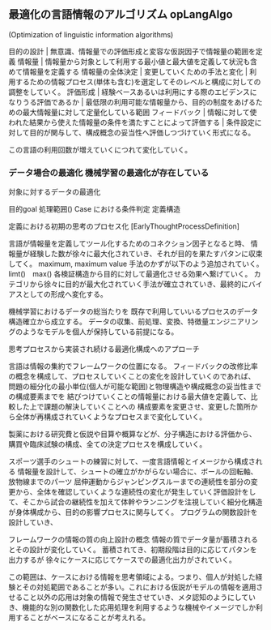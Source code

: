 ## 最適化の言語情報のアルゴリズム opLangAlgo
(Optimization of linguistic information algorithms)

目的の設計
| 無意識、情報量での評価形成と変容な仮説因子で情報量の範囲を定義
情報量
| 情報量から対象として利用する最小値と最大値を定義して状況も含めて情報量を定義する
情報量の全体決定
| 変更していくための手法と変化
| 利用するための情報プロセス(単体も含む)を選定してそのレベルと構成に対しての調整をしていく。
評価形成
| 経験ベースあるいは利用にする際のエビデンスになりうる評価であるか
| 最低限の利用可能な情報量から、目的の制度をあげるための最大情報量に対して定量化している範囲
フィードバック
| 情報に対して使われた結果から使えた情報量の条件を満たすことによって評価する
| 条件設定に対して目的が関与して、構成概念の妥当性へ評価しつづけていく形式になる。


この言語の利用回数が増えていくにつれて変化していく。

### データ場合の最適化 機械学習の最適化が存在している
対象に対するデータの最適化

目的goal 
処理範囲()
Case における条件判定
定義構造 

定義における初期の思考のプロセス化 
[EarlyThoughtProcessDefinition]

言語が情報量を定義してツール化するためのコネクション因子となると時、
情報量が経験した数が徐々に最大化されていき、それが目的を果たすパタンに収束してく。
maximum, maximum value
手法のかずが以下のよう追加されていく。
limt()　max() 
各検証構造から目的に対して最適化させる効果へ繋げていく。
カテゴリから徐々に目的が最大化されていく手法が確立されていき、最終的にバイアスとしての形成へ変化する。


機械学習におけるデータの総当たりを
既存で利用していいるプロセスのデータ構造確立から成立する。
データの収集、前処理、変換、特徴量エンジニアリングのようなモデルを個人が保持している前提になる。

思考プロセスから実装され続ける最適化構成へのアプローチ

言語は情報の集約でフレームワークの位置になる。
フィードバックの改修比率の概念を構成して、プロセスしていくことの変化を設計していくのであれば、
問題の細分化の最小単位(個人が可能な範囲)と物理構造や構成概念の妥当性までの構成要素までを
結びつけていくことの情報量における最大値を定義して、比較した上で課題の解決していくことへの
構成要素を変更させ、変更した箇所から全体が再構成されていくようなプロセスまで変化していく。

製薬における研究費と仮説や目算や概算などが、分子構造における評価から、
購買や臨床試験の構成、全ての決定プロセスを構成していく。

スポーツ選手のシュートの練習に対して、一度言語情報とイメージから構成される
情報量を設計して、シュートの確立がかがらない場合に、ボールの回転軸、放物線までのパーツ
屈伸運動からジャンピングスルーまでの連続性を部分の変更から、全体を確認していくような連続性の変化が発生していく評価設計をして、そこから試合の継続性を加えて体幹やランニングを注視していく細分化構造が身体構成から、目的の影響プロセスに関与してく。
プログラムの関数設計を設計していき、

フレームワークの情報の質の向上設計の概念
情報の質でデータ量が蓄積されるとその設計が変化していく。
蓄積されてき、初期段階は目的に応じてパタンを出力するが
徐々にケースに応じてケースでの最適化出力がされていく。

この範囲は、ケースにおける情報を思考領域による。つまり、個人が対処した経験とその対処範囲であることが多い。これにおける仮説がモデルの情報を適用させること以外の応用は対象の情報で発生させていき、メタ認知のようにしていき、機能的な別の関数化した応用処理を利用するような機械やイメージでしか利用することがベースになることが考えれる。

